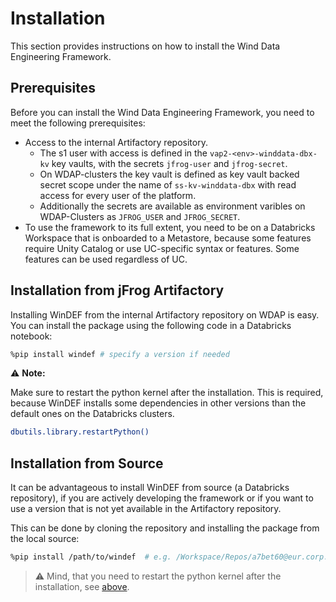 # Installation

This section provides instructions on how to install the Wind Data Engineering Framework.

## Prerequisites

Before you can install the Wind Data Engineering Framework, you need to meet the following prerequisites:

- Access to the internal Artifactory repository.
  - The s1 user with access is defined in the `vap2-<env>-winddata-dbx-kv` key
    vaults, with the secrets `jfrog-user` and `jfrog-secret`.
  - On WDAP-clusters the key vault is defined as key vault backed secret scope
    under the name of `ss-kv-winddata-dbx` with read access for every user of
    the platform.
  - Additionally the secrets are available as environment
    varibles on WDAP-Clusters as `JFROG_USER` and `JFROG_SECRET`.
- To use the framework to its full extent, you need to be on a Databricks
  Workspace that is onboarded to a Metastore, because some features require
  Unity Catalog or use UC-specific syntax or features. Some features can be used
  regardless of UC.

## Installation from jFrog Artifactory

Installing WinDEF from the internal Artifactory repository on WDAP is easy. You can install the package using the following code in a Databricks notebook:

```bash
%pip install windef # specify a version if needed
```

:warning: **Note:**

Make sure to restart the python kernel after the installation. This is required,
because WinDEF installs some dependencies in other versions than the default
ones on the Databricks clusters.

```bash
dbutils.library.restartPython()
```

## Installation from Source

It can be advantageous to install WinDEF from source (a Databricks repository),
if you are actively developing the framework or if you want to use a version
that is not yet available in the Artifactory repository.

This can be done by cloning the repository and installing the package from the local source:

```bash
%pip install /path/to/windef  # e.g. /Workspace/Repos/a7bet60@eur.corp.vattenfall.com/wind-da-engineering-fw
```

> :warning: Mind, that you need to restart the python kernel after the
> installation, see [above](#installation-from-jfrog-artifactory).
